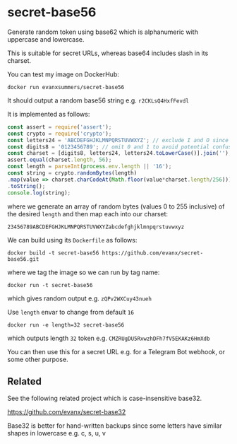 # secret-base56

Generate random token using base62 which is alphanumeric with uppercase and lowercase.

This is suitable for secret URLs, whereas base64 includes slash in its charset.

You can test my image on DockerHub:
```
docker run evanxsummers/secret-base56
```
It should output a random base56 string e.g. `r2CKLsQ4HxfFevdl`

It is implemented as follows:
```javascript
const assert = require('assert');
const crypto = require('crypto');
const letters24 = 'ABCDEFGHJKLMNPQRSTUVWXYZ'; // exclude I and O since too similar to 0 and 1
const digits8 = '0123456789'; // omit 0 and 1 to avoid potential confusion with O and I (and perhaps 'l')
const charset = [digits8, letters24, letters24.toLowerCase()].join('');
assert.equal(charset.length, 56);
const length = parseInt(process.env.length || '16');
const string = crypto.randomBytes(length)
.map(value => charset.charCodeAt(Math.floor(value*charset.length/256)))
.toString();
console.log(string);
```
where we generate an array of random bytes (values 0 to 255 inclusive) of the desired `length` and then map each into our charset:
```
23456789ABCDEFGHJKLMNPQRSTUVWXYZabcdefghjklmnpqrstuvwxyz
```

We can build using its `Dockerfile` as follows:
```
docker build -t secret-base56 https://github.com/evanx/secret-base56.git
```
where we tag the image so we can run by tag name:
```
docker run -t secret-base56
```
which gives random output e.g. `zQPv2WXCuy43nueh`

Use `length` envar to change from default `16`
```
docker run -e length=32 secret-base56
```
which outputs length `32` token e.g. `CMZRUgDU5RxwzhDFh7fV5EKAKz6HmXdb`

You can then use this for a secret URL e.g. for a Telegram Bot webhook, or some other purpose.

## Related

See the following related project which is case-insensitive base32.

https://github.com/evanx/secret-base32

Base32 is better for hand-written backups since some letters have similar shapes in lowercase e.g. c, s, u, v
